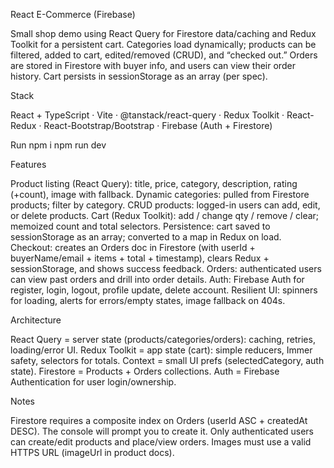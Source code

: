 React E-Commerce (Firebase)

Small shop demo using React Query for Firestore data/caching and Redux Toolkit for a persistent cart. Categories load dynamically; products can be filtered, added to cart, edited/removed (CRUD), and “checked out.” Orders are stored in Firestore with buyer info, and users can view their order history. Cart persists in sessionStorage as an array (per spec).

Stack

React + TypeScript · Vite · @tanstack/react-query · Redux Toolkit · React-Redux · React-Bootstrap/Bootstrap · Firebase (Auth + Firestore)

Run
npm i
npm run dev

Features

Product listing (React Query): title, price, category, description, rating (+count), image with fallback.
Dynamic categories: pulled from Firestore products; filter by category.
CRUD products: logged-in users can add, edit, or delete products.
Cart (Redux Toolkit): add / change qty / remove / clear; memoized count and total selectors.
Persistence: cart saved to sessionStorage as an array; converted to a map in Redux on load.
Checkout: creates an Orders doc in Firestore (with userId + buyerName/email + items + total + timestamp), clears Redux + sessionStorage, and shows success feedback.
Orders: authenticated users can view past orders and drill into order details.
Auth: Firebase Auth for register, login, logout, profile update, delete account.
Resilient UI: spinners for loading, alerts for errors/empty states, image fallback on 404s.

Architecture

React Query = server state (products/categories/orders): caching, retries, loading/error UI.
Redux Toolkit = app state (cart): simple reducers, Immer safety, selectors for totals.
Context = small UI prefs (selectedCategory, auth state).
Firestore = Products + Orders collections.
Auth = Firebase Authentication for user login/ownership.

Notes

Firestore requires a composite index on Orders (userId ASC + createdAt DESC). The console will prompt you to create it.
Only authenticated users can create/edit products and place/view orders.
Images must use a valid HTTPS URL (imageUrl in product docs).